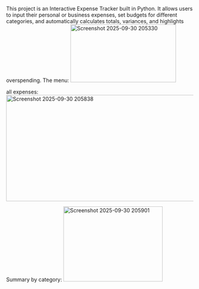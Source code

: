 This project is an Interactive Expense Tracker built in Python. It allows users to input their personal or business expenses, set budgets for different categories, and automatically calculates totals, variances, and highlights overspending.
The menu: <img width="284" height="156" alt="Screenshot 2025-09-30 205330" src="https://github.com/user-attachments/assets/7dbd3959-0071-45c6-b86a-b0bf7af331b3" />

all expenses: <img width="574" height="286" alt="Screenshot 2025-09-30 205838" src="https://github.com/user-attachments/assets/589cc964-cadc-4416-9c86-73477aaeac97" />

Summary by category: <img width="267" height="202" alt="Screenshot 2025-09-30 205901" src="https://github.com/user-attachments/assets/691ad339-583c-4ee4-81d9-7366026de607" />

